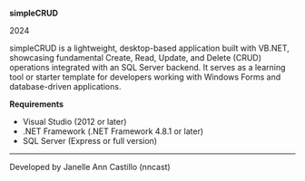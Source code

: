 **simpleCRUD**

2024

simpleCRUD is a lightweight, desktop-based application built with VB.NET, showcasing fundamental Create, Read, Update, and Delete (CRUD) operations integrated with an SQL Server backend.
It serves as a learning tool or starter template for developers working with Windows Forms and database-driven applications.

**Requirements**

- Visual Studio (2012 or later)
- .NET Framework (.NET Framework 4.8.1 or later)
- SQL Server (Express or full version)

---
Developed by Janelle Ann Castillo (nncast)
